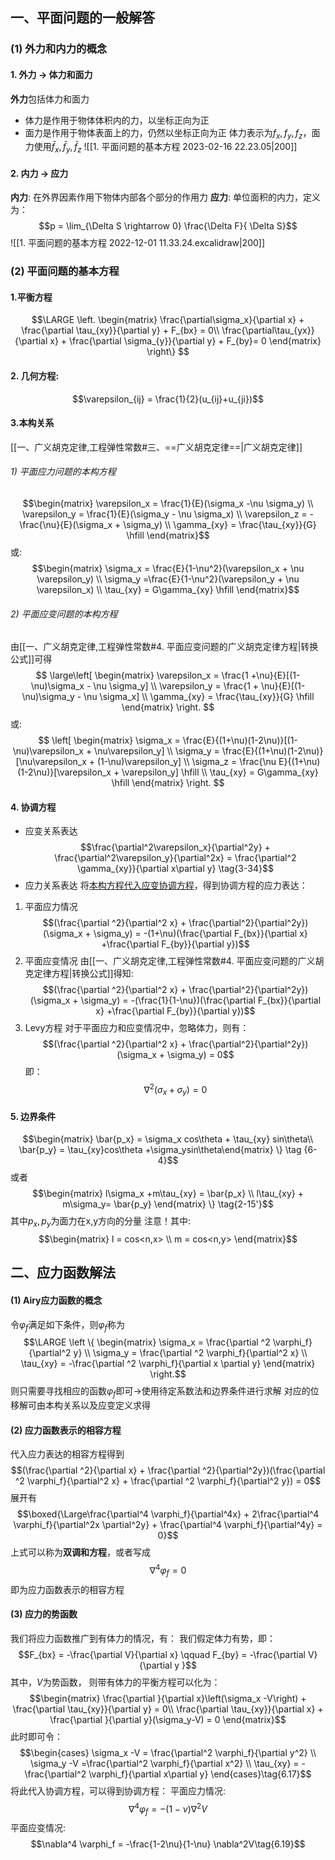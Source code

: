 ## 一、平面问题的一般解答
### (1) 外力和内力的概念
#### 1. 外力 -> 体力和面力
**外力**包括体力和面力
- 体力是作用于物体体积内的力，以坐标正向为正
- 面力是作用于物体表面上的力，仍然以坐标正向为正
体力表示为$f_x,f_y,f_z$，面力使用$\bar{f}_x, \bar{f}_y, \bar{f}_z$
![[1. 平面问题的基本方程 2023-02-16 22.23.05|200]]

#### 2. 内力 -> 应力
**内力**: 在外界因素作用下物体内部各个部分的作用力
**应力**: 单位面积的内力，定义为：
$$p = \lim_{\Delta S \rightarrow 0} \frac{\Delta F}{ \Delta S}$$
![[1. 平面问题的基本方程 2022-12-01 11.33.24.excalidraw|200]]

### (2) 平面问题的基本方程
#### 1.平衡方程
$$\LARGE
\left. \begin{matrix} \frac{\partial\sigma_x}{\partial x} + \frac{\partial \tau_{xy}}{\partial y} + F_{bx} = 0\\
\frac{\partial\tau_{yx}}{\partial x} + \frac{\partial \sigma_{y}}{\partial y} + F_{by}= 0
\end{matrix}
\right\}
$$
#### 2. 几何方程: 
$$\varepsilon_{ij} = \frac{1}{2}(u_{ij}+u_{ji})$$
#### 3.本构关系
[[一、广义胡克定律,工程弹性常数#三、==广义胡克定律==|广义胡克定律]]
###### 1) 平面应力问题的本构方程
$$\begin{matrix}
\varepsilon_x = \frac{1}{E}(\sigma_x -\nu \sigma_y) \\
\varepsilon_y = \frac{1}{E}(\sigma_y - \nu \sigma_x) \\
\varepsilon_z = -\frac{\nu}{E}(\sigma_x + \sigma_y) \\
\gamma_{xy} = \frac{\tau_{xy}}{G} \hfill
\end{matrix}$$
或: 
$$\begin{matrix}
\sigma_x = \frac{E}{1-\nu^2}(\varepsilon_x + \nu \varepsilon_y) \\
\sigma_y =\frac{E}{1-\nu^2}(\varepsilon_y + \nu \varepsilon_x) \\
\tau_{xy} = G\gamma_{xy} \hfill
\end{matrix}$$
###### 2) 平面应变问题的本构方程
由[[一、广义胡克定律,工程弹性常数#4. 平面应变问题的广义胡克定律方程|转换公式]]可得
$$
\large\left[
\begin{matrix}
\varepsilon_x = \frac{1 +\nu}{E}[(1-\nu)\sigma_x - \nu \sigma_y] \\
\varepsilon_y = \frac{1 + \nu}{E}[(1-\nu)\sigma_y - \nu \sigma_x] \\
\gamma_{xy} = \frac{\tau_{xy}}{G} \hfill
\end{matrix}
\right.
$$
或:
$$
\left[
\begin{matrix}
\sigma_x = \frac{E}{(1+\nu)(1-2\nu)}[(1-\nu)\varepsilon_x + \nu\varepsilon_y] \\
\sigma_y = \frac{E}{(1+\nu)(1-2\nu)}[\nu\varepsilon_x + (1-\nu)\varepsilon_y] \\ 
\sigma_z = \frac{\nu E}{(1+\nu)(1-2\nu)}[\varepsilon_x + \varepsilon_y] \hfill \\ 
\tau_{xy} = G\gamma_{xy} \hfill
\end{matrix}
\right.
$$

#### 4. 协调方程
-  应变关系表达
$$\frac{\partial^2\varepsilon_x}{\partial^2y} + \frac{\partial^2\varepsilon_y}{\partial^2x} = \frac{\partial^2 \gamma_{xy}}{\partial x\partial y}  \tag{3-34}$$
- 应力关系表达
将<u>本构方程代入应变协调方程</u>，得到协调方程的应力表达：
1. 平面应力情况
$$(\frac{\partial ^2}{\partial^2 x} + \frac{\partial^2}{\partial^2y})(\sigma_x + \sigma_y) = -(1+\nu)(\frac{\partial F_{bx}}{\partial x} +\frac{\partial F_{by}}{\partial y})$$
2. 平面应变情况
由[[一、广义胡克定律,工程弹性常数#4. 平面应变问题的广义胡克定律方程|转换公式]]得知:
$$(\frac{\partial ^2}{\partial^2 x} + \frac{\partial^2}{\partial^2y})(\sigma_x + \sigma_y) = -(\frac{1}{1-\nu})(\frac{\partial F_{bx}}{\partial x} +\frac{\partial F_{by}}{\partial y})$$
3. Levy方程
对于平面应力和应变情况中，忽略体力，则有： 
$$(\frac{\partial ^2}{\partial^2 x} + \frac{\partial^2}{\partial^2y})(\sigma_x + \sigma_y) = 0$$
即：
$$\nabla^2 (\sigma_x +\sigma_y) = 0$$
#### 5. 边界条件
$$\begin{matrix} \bar{p_x} = \sigma_x cos\theta + \tau_{xy} sin\theta\\
\bar{p_y} = \tau_{xy}cos\theta +\sigma_ysin\theta\end{matrix} \} \tag {6-4}$$
或者
$$\begin{matrix} l\sigma_x +m\tau_{xy} = \bar{p_x} \\
l\tau_{xy} + m\sigma_y= \bar{p_y} \end{matrix} \} \tag{2-15'}$$
其中$p_x,p_y$为面力在x,y方向的分量
注意！其中:
$$\begin{matrix}
l = cos<n,x> \\
m = cos<n,y>
\end{matrix}$$

## 二、应力函数解法
#### (1) Airy应力函数的概念
令$\varphi_f$满足如下条件，则$\varphi_f$称为
$$\LARGE \left \{ \begin{matrix}
\sigma_x = \frac{\partial ^2 \varphi_f}{\partial^2 y} \\
\sigma_y = \frac{\partial ^2 \varphi_f}{\partial^2 x} \\
\tau_{xy} = -\frac{\partial ^2 \varphi_f}{\partial x \partial y}
\end{matrix} \right.$$
则只需要寻找相应的函数$\varphi_f$即可->使用待定系数法和边界条件进行求解
对应的位移解可由本构关系以及应变定义求得

#### (2) 应力函数表示的相容方程
代入应力表达的相容方程得到
$$(\frac{\partial ^2}{\partial x} + \frac{\partial ^2}{\partial^2y})(\frac{\partial ^2 \varphi_f}{\partial^2 x} + \frac{\partial ^2 \varphi_f}{\partial^2 y}) = 0$$
展开有
$$\boxed{\Large\frac{\partial^4 \varphi_f}{\partial^4x} + 2\frac{\partial^4 \varphi_f}{\partial^2x \partial^2y} + \frac{\partial^4 \varphi_f}{\partial^4y} = 0}$$
上式可以称为**双调和方程**，或者写成
$$\nabla^4 \varphi_f = 0$$
即为应力函数表示的相容方程

#### (3) 应力的势函数
我们将应力函数推广到有体力的情况，有：
我们假定体力有势，即： 
$$F_{bx} = -\frac{\partial V}{\partial x} \qquad F_{by} = -\frac{\partial V}{\partial y }$$
其中，$V$为势函数， 则带有体力的平衡方程可以化为：
$$\begin{matrix}
\frac{\partial }{\partial x}\left(\sigma_x -V\right) + \frac{\partial \tau_{xy}}{\partial y}  =  0\\ 
\frac{\partial \tau_{xy}}{\partial x} + \frac{\partial }{\partial y}(\sigma_y-V) = 0 
\end{matrix}$$
此时即可令：
$$\begin{cases}
\sigma_x -V  = \frac{\partial^2 \varphi_f}{\partial y^2} \\
\sigma_y -V =\frac{\partial^2 \varphi_f}{\partial x^2} \\
\tau_{xy} = -\frac{\partial^2 \varphi_f}{\partial x\partial y}
\end{cases}\tag{6.17}$$
将此代入协调方程，可以得到协调方程： 
平面应力情况: 
$$\nabla^4 \varphi_f =-(1-\nu) \nabla^2 V\tag{6.18}$$
平面应变情况: 
$$\nabla^4 \varphi_f = -\frac{1-2\nu}{1-\nu} \nabla^2V\tag{6.19}$$

